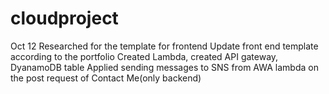 # cloudproject

Oct 12
Researched for the template for frontend
Update front end template according to the portfolio
Created Lambda, created API gateway, DyanamoDB table 
Applied sending messages to SNS from AWA lambda on the post request of Contact Me(only backend)